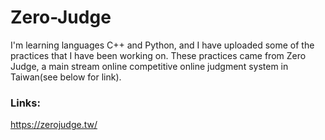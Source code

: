 # Zero-Judge
I'm learning languages C++ and Python, and I have uploaded some of the practices that I have been working on. These practices came from Zero Judge, a main stream online competitive online judgment system in Taiwan(see below for link).

### Links:
https://zerojudge.tw/
